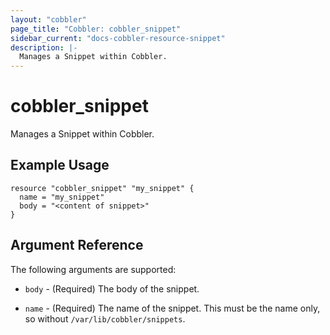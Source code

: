 ```yaml
---
layout: "cobbler"
page_title: "Cobbler: cobbler_snippet"
sidebar_current: "docs-cobbler-resource-snippet"
description: |-
  Manages a Snippet within Cobbler.
---
```


# cobbler_snippet

Manages a Snippet within Cobbler.

## Example Usage

```hcl
resource "cobbler_snippet" "my_snippet" {
  name = "my_snippet"
  body = "<content of snippet>"
}
```

## Argument Reference

The following arguments are supported:

* `body` - (Required) The body of the snippet.

* `name` - (Required) The name of the snippet. This must be the name
  only, so without `/var/lib/cobbler/snippets`.
